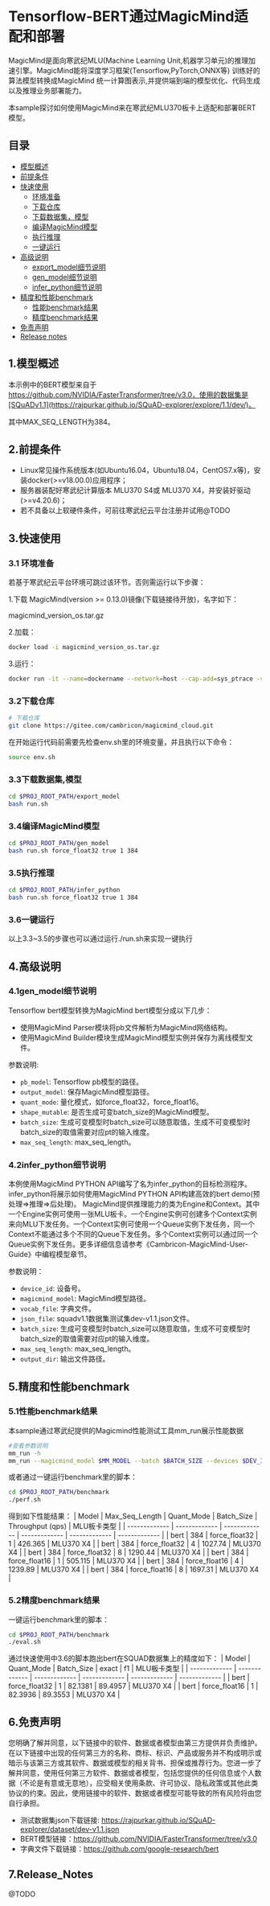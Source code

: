 #  Tensorflow-BERT通过MagicMind适配和部署

 MagicMind是面向寒武纪MLU(Machine Learning Unit,机器学习单元)的推理加速引擎。MagicMind能将深度学习框架(Tensorflow,PyTorch,ONNX等) 训练好的算法模型转换成MagicMind 统一计算图表示,并提供端到端的模型优化、代码生成以及推理业务部署能力。
 
 本sample探讨如何使用MagicMind来在寒武纪MLU370板卡上适配和部署BERT模型。

## 目录

* [模型概述](#1.模型概述)
* [前提条件](#2.前提条件)
* [快速使用](#3.快速使用)
  * [环境准备](#3.1环境准备)
  * [下载仓库](#3.2下载仓库)
  * [下载数据集，模型](#3.3下载数据集,模型)
  * [编译MagicMind模型](#3.4编译MagicMind模型)
  * [执行推理](#3.5执行推理)
  * [一键运行](#3.6一键运行)
* [高级说明](#4.高级说明)
  * [export_model细节说明](#4.1export_model细节说明)
  * [gen_model细节说明](#4.2gen_model细节说明)
  * [infer_python细节说明](#4.3infer_python细节说明)
* [精度和性能benchmark](#5.精度和性能benchmark)
  * [性能benchmark结果](#5.1性能benchmark结果)
  * [精度benchmark结果](#5.2精度benchmark结果)
* [免责声明](#6.免责声明)
* [Release notes](#7.Release_Notes)

## 1.模型概述
本示例中的BERT模型来自于 https://github.com/NVIDIA/FasterTransformer/tree/v3.0，使用的数据集是[SQuADv1.1](https://rajpurkar.github.io/SQuAD-explorer/explore/1.1/dev/)。

其中MAX_SEQ_LENGTH为384。

## 2.前提条件

* Linux常见操作系统版本(如Ubuntu16.04，Ubuntu18.04，CentOS7.x等)，安装docker(>=v18.00.0)应用程序；
* 服务器装配好寒武纪计算版本 MLU370 S4或 MLU370 X4，并安装好驱动(>=v4.20.6)；
* 若不具备以上软硬件条件，可前往寒武纪云平台注册并试用@TODO

## 3.快速使用

### 3.1 环境准备

若基于寒武纪云平台环境可跳过该环节。否则需运行以下步骤：

1.下载 MagicMind(version >= 0.13.0)镜像(下载链接待开放)，名字如下：

magicmind_version_os.tar.gz

2.加载：

```bash
docker load -i magicmind_version_os.tar.gz
```

3.运行：

```bash
docker run -it --name=dockername --network=host --cap-add=sys_ptrace -v /your/host/path/MagicMind:/MagicMind -v /usr/bin/cnmon:/usr/bin/cnmon --device=/dev/cambricon_dev0:/dev/cambricon_dev0 --device=/dev/cambricon_ctl -w /MagicMind/ magicmind_version_image_name:tag_name /bin/bash
```

### 3.2下载仓库

```bash
# 下载仓库
git clone https://gitee.com/cambricon/magicmind_cloud.git
```
在开始运行代码前需要先检查env.sh里的环境变量，并且执行以下命令：
```bash
source env.sh
```

### 3.3下载数据集,模型
```bash
cd $PROJ_ROOT_PATH/export_model 
bash run.sh
```

### 3.4编译MagicMind模型

```bash
cd $PROJ_ROOT_PATH/gen_model
bash run.sh force_float32 true 1 384
```

### 3.5执行推理
```bash
cd $PROJ_ROOT_PATH/infer_python
bash run.sh force_float32 true 1 384
```

### 3.6一键运行
以上3.3~3.5的步骤也可以通过运行./run.sh来实现一键执行

## 4.高级说明
### 4.1gen_model细节说明
Tensorflow bert模型转换为MagicMind bert模型分成以下几步：
* 使用MagicMind Parser模块将pb文件解析为MagicMind网络结构。
* 使用MagicMind Builder模块生成MagicMind模型实例并保存为离线模型文件。

参数说明:
* `pb_model`: Tensorflow pb模型的路径。
* `output_model`: 保存MagicMind模型路径。
* `quant_mode`: 量化模式，如force_float32，force_float16。
* `shape_mutable`: 是否生成可变batch_size的MagicMind模型。
* `batch_size`: 生成可变模型时batch_size可以随意取值，生成不可变模型时batch_size的取值需要对应pt的输入维度。
* `max_seq_length`: max_seq_length。

### 4.2infer_python细节说明
本例使用MagicMind PYTHON API编写了名为infer_python的目标检测程序。infer_python将展示如何使用MagicMind PYTHON API构建高效的bert demo(预处理=>推理=>后处理)。
MagicMind提供推理能力的类为Engine和Context。其中一个Engine实例可使用一张MLU板卡。一个Engine实例可创建多个Context实例来向MLU下发任务。一个Context实例可使用一个Queue实例下发任务，同一个Context不能通过多个不同的Queue下发任务。多个Context实例可以通过同一个Queue实例下发任务。更多详细信息请参考《Cambricon-MagicMind-User-Guide》中编程模型章节。

参数说明：
* `device_id`: 设备号。
* `magicmind_model`: MagicMind模型路径。
* `vocab_file`: 字典文件。
* `json_file`: squadv1.1数据集测试集dev-v1.1.json文件。
* `batch_size`: 生成可变模型时batch_size可以随意取值，生成不可变模型时batch_size的取值需要对应pt的输入维度。
* `max_seq_length`: max_seq_length。
* `output_dir`: 输出文件路径。
  
## 5.精度和性能benchmark

### 5.1性能benchmark结果
本sample通过寒武纪提供的Magicmind性能测试工具mm_run展示性能数据

```bash
#查看参数说明
mm_run -h
mm_run --magicmind_model $MM_MODEL --batch $BATCH_SIZE --devices $DEV_ID --threads 1 --iterations 1000
```

或者通过一键运行benchmark里的脚本：

```bash
cd $PROJ_ROOT_PATH/benchmark
./perf.sh
```

得到如下性能结果：
| Model  | Max_Seq_Length | Quant_Mode | Batch_Size | Throughput (qps) | MLU板卡类型 |
| ------------- | ------------- | ------------- | ------------- | ------------- | ------------- |
| bert | 384 | force_float32 | 1 | 426.365 | MLU370 X4 |
| bert | 384 | force_float32 | 4 | 1027.74 | MLU370 X4 |
| bert | 384 | force_float32 | 8 | 1290.44 | MLU370 X4 |
| bert | 384 | force_float16 | 1 | 505.115 | MLU370 X4 |
| bert | 384 | force_float16 | 4 | 1239.89 | MLU370 X4 |
| bert | 384 | force_float16 | 8 | 1697.31 | MLU370 X4 |

### 5.2精度benchmark结果
一键运行benchmark里的脚本：

```bash
cd $PROJ_ROOT_PATH/benchmark
./eval.sh
```
通过快速使用中3.6的脚本跑出bert在SQUAD数据集上的精度如下：
| Model  | Quant_Mode | Batch_Size | exact | f1 | MLU板卡类型 |
| ------------- | ------------- | ------------- | ------------- | ------------- | ------------- |
| bert | force_float32 | 1 | 82.1381 | 89.4957 | MLU370 X4 |
| bert | force_float16 | 1 | 82.3936 | 89.3553 | MLU370 X4 |

## 6.免责声明
您明确了解并同意，以下链接中的软件、数据或者模型由第三方提供并负责维护。在以下链接中出现的任何第三方的名称、商标、标识、产品或服务并不构成明示或暗示与该第三方或其软件、数据或模型的相关背书、担保或推荐行为。您进一步了解并同意，使用任何第三方软件、数据或者模型，包括您提供的任何信息或个人数据（不论是有意或无意地），应受相关使用条款、许可协议、隐私政策或其他此类协议的约束。因此，使用链接中的软件、数据或者模型可能导致的所有风险将由您自行承担。
* 测试数据集json下载链接: https://rajpurkar.github.io/SQuAD-explorer/dataset/dev-v1.1.json
* BERT模型链接：https://github.com/NVIDIA/FasterTransformer/tree/v3.0
* 字典文件下载链接：https://github.com/google-research/bert

## 7.Release_Notes
@TODO

